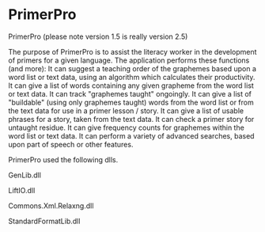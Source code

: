 # PrimerPro
PrimerPro  (please note version 1.5 is really version 2.5)

The purpose of PrimerPro is to assist the literacy worker in the development of primers for a given language. The application performs these functions (and more): It can suggest a teaching order of the graphemes based upon a word list or text data, using an algorithm which calculates their productivity.  It can give a list of words containing any given grapheme from the word list or text data.  It can track "graphemes taught" ongoingly.   It can give a list of "buildable" (using only graphemes taught) words from the word list or from the text data for use in a primer lesson / story.  It can give a list of usable phrases for a story, taken from the text data.  It can check a primer story for untaught residue.  It can give frequency counts for graphemes within the word list or text data.  It can perform a variety of advanced searches, based upon part of speech or other features.

PrimerPro used the following dlls.

GenLib.dll

LiftIO.dll

Commons.Xml.Relaxng.dll

StandardFormatLib.dll
